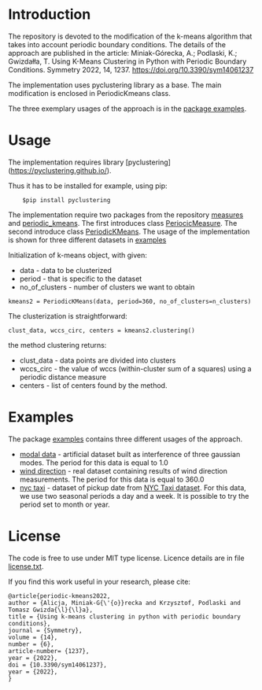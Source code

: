 
# Introduction

The repository is devoted to the modification of the k-means algorithm that takes into account periodic boundary conditions. The details of the approach are published in the article: Miniak-Górecka, A.; Podlaski, K.; Gwizdałła, T. Using K-Means Clustering in Python with Periodic Boundary Conditions. Symmetry 2022, 14, 1237. https://doi.org/10.3390/sym14061237
 
The implementation uses pyclustering library as a base. The main modification is enclosed in PeriodicKmeans class.

The three exemplary usages of the approach is in the [package examples](examples).

# Usage
The implementation requires library [pyclustering] (https://pyclustering.github.io/). 

Thus it has to be installed for example, using pip:
```
    $pip install pyclustering
```

The implementation require two packages from the repository [measures](measures) and [periodic_kmeans](periodic_kmeans). The first introduces class [PeriocicMeasure](measures/periodicMeasure.py). The second introduce class [PeriodicKMeans](periodic_kmeans/periodic_kmeans.py).
The usage of the implementation is shown for three different datasets in [examples](examples)

Initialization of k-means object, with given:
 - data - data to be clusterized
 - period - that is specific to the dataset 
 - no_of_clusters - number of clusters we want to obtain
 
```
kmeans2 = PeriodicKMeans(data, period=360, no_of_clusters=n_clusters)
``` 
The clusterization is straightforward:
```
clust_data, wccs_circ, centers = kmeans2.clustering()
```
the method clustering returns:
- clust_data - data points are divided into clusters
- wccs_circ - the value of wccs (within-cluster sum of a squares) using a periodic distance measure
- centers - list of centers found by the method.

# Examples
The package [examples](examples) contains three different usages of the approach. 
- [modal data](examples/modal_dist_example.py) - artificial dataset built as interference of three gaussian modes. The period for this data is equal to 1.0
- [wind direction](examples/wind_dir_example.py) - real dataset containing results of wind direction measurements. The period for this data is equal to 360.0
- [nyc taxi](examples/nyc_taxi_example.py) - dataset of pickup date from [NYC Taxi dataset](http://www.nyc.gov/html/tlc/html/about/trip_record_data.shtml). For this data, we use two seasonal periods a day and a week. It is possible to try the period set to month or year.



# License
The code is free to use under MIT type license. Licence details are in file [license.txt](license.txt). 

If you find this work useful in your research, please cite:

    @article{periodic-kmeans2022,  
    author = {Alicja, Miniak-G{\'{o}}recka and Krzysztof, Podlaski and Tomasz Gwizda{\l}{\l}a},
    title = {Using k-means clustering in python with periodic boundary conditions},
    journal = {Symmetry},
    volume = {14},
    number = {6},
    article-number= {1237},
    year = {2022},
    doi = {10.3390/sym14061237},
    year = {2022},
    }
    
  
